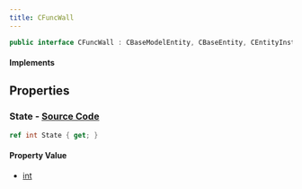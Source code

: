 ```yaml
---
title: CFuncWall
---
```


```csharp
public interface CFuncWall : CBaseModelEntity, CBaseEntity, CEntityInstance, ISchemaClass<CEntityInstance>, ISchemaClass<CBaseEntity>, ISchemaClass<CBaseModelEntity>, ISchemaClass<CFuncWall>, ISchemaField, ISchemaClass, INativeHandle
```

#### Implements

## Properties

### **State** - [Source Code](https://github.com/swiftly-solution/swiftlys2/blob/main/managed/src/SwiftlyS2.Generated/Schemas/Interfaces/CFuncWall.cs#L16)

```csharp
ref int State { get; }
```

#### Property Value

- [int](https://learn.microsoft.com/dotnet/api/system.int32)

